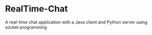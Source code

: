 # RealTime-Chat
A real-time chat application with a Java client and Python server using socket programming
